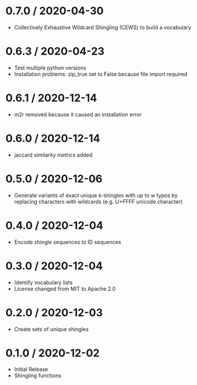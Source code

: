 # 0.7.0 / 2020-04-30

  * Collectively Exhaustive Wildcard Shingling (CEWS) to build a vocabulary

# 0.6.3 / 2020-04-23

  * Test multiple python versions
  * Installation problems: zip_true set to False because file import required

# 0.6.1 / 2020-12-14

  * m2r removed because it caused an installation error

# 0.6.0 / 2020-12-14

  * jaccard similarity metrics added

# 0.5.0 / 2020-12-06

  * Generate variants of exact unique k-shingles with up to w typos
    by replacing characters with wildcards (e.g. U+FFFF unicode character)

# 0.4.0 / 2020-12-04

  * Encode shingle sequences to ID sequences

# 0.3.0 / 2020-12-04

  * Identify vocabulary lists
  * License changed from MIT to Apache 2.0

# 0.2.0 / 2020-12-03

  * Create sets of unique shingles

# 0.1.0 / 2020-12-02

  * Initial Release
  * Shingling functions
